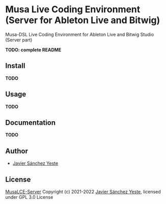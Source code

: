 # Musa Live Coding Environment (Server for Ableton Live and Bitwig)

Musa-DSL Live Coding Environment for Ableton Live and Bitwig Studio (Server part)

**TODO: complete README**

## Install
**TODO**

## Usage
**TODO**

## Documentation
**TODO**

## Author

* [Javier Sánchez Yeste](https://github.com/javier-sy)

## License

[MusaLCE-Server](https://github.com/javier-sy/MusaLCE-Server) Copyright (c) 2021-2022 [Javier Sánchez Yeste](https://yeste.studio), licensed under GPL 3.0 License
